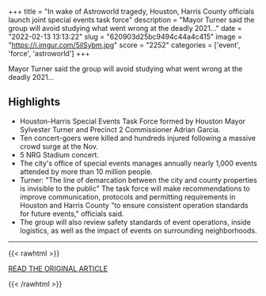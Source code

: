+++
title = "In wake of Astroworld tragedy, Houston, Harris County officials launch joint special events task force"
description = "Mayor Turner said the group will avoid studying what went wrong at the deadly 2021..."
date = "2022-02-13 13:13:22"
slug = "620903d25bc9494c44a4c415"
image = "https://i.imgur.com/5ilSybm.jpg"
score = "2252"
categories = ['event', 'force', 'astroworld']
+++

Mayor Turner said the group will avoid studying what went wrong at the deadly 2021...

## Highlights

- Houston-Harris Special Events Task Force formed by Houston Mayor Sylvester Turner and Precinct 2 Commissioner Adrian Garcia.
- Ten concert-goers were killed and hundreds injured following a massive crowd surge at the Nov.
- 5 NRG Stadium concert.
- The city's office of special events manages annually nearly 1,000 events attended by more than 10 million people.
- Turner: "The line of demarcation between the city and county properties is invisible to the public" The task force will make recommendations to improve communication, protocols and permitting requirements in Houston and Harris County "to ensure consistent operation standards for future events," officials said.
- The group will also review safety standards of event operations, inside logistics, as well as the impact of events on surrounding neighborhoods.

---

{{< rawhtml >}}
  <p class="article-category">
    <a target="_blank" href="https://www.chron.com/news/houston-texas/article/Travis-Scott-Astroworld-Houston-special-events-16844452.php">READ THE ORIGINAL ARTICLE</a>
  </p>
{{< /rawhtml >}}
